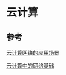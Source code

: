 # 云计算

## 参考

[云计算网络的应用场景](https://blog.csdn.net/qiansg123/article/details/80124473)

[云计算中的网络基础](https://www.icode9.com/content-4-726457.html)
